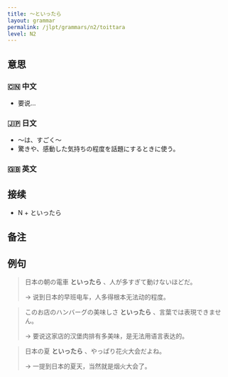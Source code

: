```yaml
---
title: 〜といったら
layout: grammar
permalink: /jlpt/grammars/n2/toittara
level: N2
---
```


## 意思

### 🇨🇳 中文

- 要说...

### 🇯🇵 日文

- 〜は、すごく〜
- 驚きや、感動した気持ちの程度を話題にするときに使う。

### 🇬🇧 英文


## 接续

- N + といったら

## 备注


## 例句

> 日本の朝の電車 **といったら** 、人が多すぎて動けないほどだ。
>
> → 说到日本的早班电车，人多得根本无法动的程度。

> このお店のハンバーグの美味しさ **といったら** 、言葉では表現できません。
>
> → 要说这家店的汉堡肉排有多美味，是无法用语言表达的。

> 日本の夏 **といったら** 、やっぱり花火大会だよね。
>
> → 一提到日本的夏天，当然就是烟火大会了。

